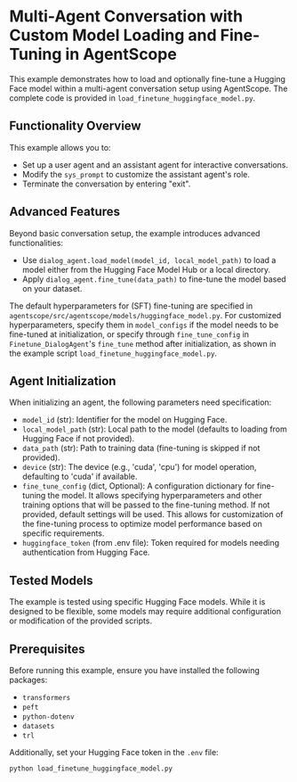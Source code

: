 # Multi-Agent Conversation with Custom Model Loading and Fine-Tuning in AgentScope

This example demonstrates how to load and optionally fine-tune a Hugging Face model within a multi-agent conversation setup using AgentScope. The complete code is provided in `load_finetune_huggingface_model.py`.

## Functionality Overview

This example allows you to:

- Set up a user agent and an assistant agent for interactive conversations.
- Modify the `sys_prompt` to customize the assistant agent's role.
- Terminate the conversation by entering "exit".

## Advanced Features

Beyond basic conversation setup, the example introduces advanced functionalities:

- Use `dialog_agent.load_model(model_id, local_model_path)` to load a model either from the Hugging Face Model Hub or a local directory.
- Apply `dialog_agent.fine_tune(data_path)` to fine-tune the model based on your dataset.

The default hyperparameters for (SFT) fine-tuning are specified in `agentscope/src/agentscope/models/huggingface_model.py`. For customized hyperparameters, specify them in `model_configs` if the model needs to be fine-tuned at initialization, or specify through `fine_tune_config` in `Finetune_DialogAgent`'s `fine_tune` method after initialization, as shown in the example script `load_finetune_huggingface_model.py`.

## Agent Initialization

When initializing an agent, the following parameters need specification:

- `model_id` (str): Identifier for the model on Hugging Face.
- `local_model_path` (str): Local path to the model (defaults to loading from Hugging Face if not provided).
- `data_path` (str): Path to training data (fine-tuning is skipped if not provided).
- `device` (str): The device (e.g., 'cuda', 'cpu') for model operation, defaulting to 'cuda' if available.
- `fine_tune_config` (dict, Optional): A configuration dictionary for fine-tuning the model. It allows specifying hyperparameters and other training options that will be passed to the fine-tuning method. If not provided, default settings will be used. This allows for customization of the fine-tuning process to optimize model performance based on specific requirements.
- `huggingface_token` (from .env file): Token required for models needing authentication from Hugging Face.

## Tested Models

The example is tested using specific Hugging Face models. While it is designed to be flexible, some models may require additional configuration or modification of the provided scripts.

## Prerequisites

Before running this example, ensure you have installed the following packages:

- `transformers`
- `peft`
- `python-dotenv`
- `datasets`
- `trl`

Additionally, set your Hugging Face token in the `.env` file:

```bash
python load_finetune_huggingface_model.py